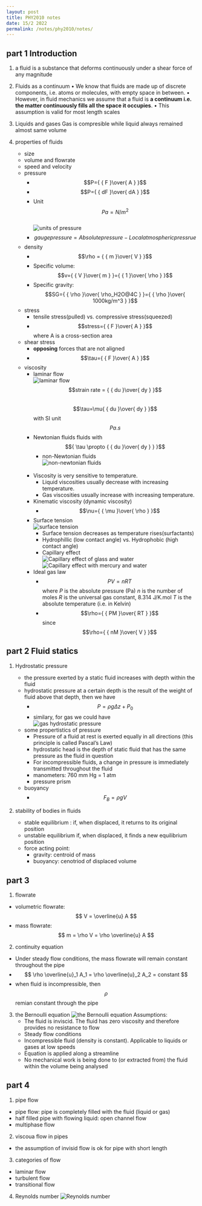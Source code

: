 ```yaml
---
layout: post
title: PHY2010 notes
date: 15/2 2022
permalink: /notes/phy2010/notes/
---
```


## part 1 Introduction

1. a fluid is a substance that deforms continuously under a shear force of any magnitude

2. Fluids as a continuum
    • We know that fluids are made up of discrete components, i.e. atoms
    or molecules, with empty space in between.
    • However, in fluid mechanics we assume that a fluid is **a continuum i.e. the matter continuously fills all the space it occupies**.
    • This assumption is valid for most length scales

3. Liquids and gases
   Gas is compresible while liquid always remained almost same volume

4. properties of fluids
    - size
    - volume and flowrate
    - speed and velocity
    - pressure
      - $$P={ { F }\over{ A } }$$
      - $$P={ { dF }\over{ dA } }$$
      - Unit $$Pa=N/m^2$$
        <br>
      ![units of pressure](Assets/imgs/cha1_1.png)
      - $$gauge pressure = Absolute pressure - Local atmospheric pressrue$$
    - density
      - $$\rho = { { m }\over{ V } }$$
      - Specific volume: $$v={ { V }\over{ m } }={ { 1 }\over{ \rho } }$$
      - Specific gravity: $$SG={ { \rho }\over{ \rho_H2O@4C } }={ { \rho }\over{ 1000kg/m^3 } }$$
    - stress
      - tensile stress(pulled) vs. compressive stress(squeezed)
      - $$stress={ { F }\over{ A } }$$ where A is a cross-section area
    - shear stress
      - **opposing** forces that are not aligned
      - $$\tau={ { F }\over{ A } }$$
    - viscosity
      - laminar flow<br>
        ![laminar flow](Assets/imgs/cha1_2.png)
        <br>
        $$strain rate = { { du }\over{ dy } }$$
        <br>
        $$\tau=\mu{ { du }\over{ dy } }$$ with SI unit $$Pa.s$$
      - Newtonian fluids
        fluids with $${ \tau \propto { { du }\over{ dy } } }$$
        - non-Newtonian fluids<br>
         ![non-newtonian fluids](Assets/imgs/cha1_3.png)
         <br>
      - Viscosity is very sensitive to temperature.
         - Liquid viscosities usually decrease with increasing temperature.
         - Gas viscosities usually increase with increasing temperature.
      - Kinematic viscosity (dynamic viscosity)
        - $$\nu={ { \mu }\over{ \rho } }$$
      - Surface tension<br>
        ![surface tension](Assets/imgs/cha1_4.png)
        - Surface tension decreases as temperature rises(surfactants)
        - Hydrophillic (low contact angle) vs. Hydrophobic (high contact angle)
        - Capillary effect<br>
          ![Capillary effect of glass and water](Assets/imgs/cha1_5.png)
          <br>
          ![Capillary effect with mercury and water](Assets/imgs/cha1_6.png)
      - Ideal gas law
        - $$PV=nRT$$
          where *P* is the absolute pressure (Pa)
          *n* is the number of moles
          *R* is the universal gas constant, 8.314 J/K.mol
          *T* is the absolute temperature (i.e. in Kelvin)
        - $$\rho={ { PM }\over{ RT } }$$ since $$\rho={ { nM }\over{ V } }$$

## part 2 Fluid statics

1. Hydrostatic pressure
    - the pressure exerted by a static fluid increases with depth within the fluid
    - hydrostatic pressure at a certain depth is the result of the weight of fluid above that depth, then we have
      - $${ P=\rho g \Delta z + P_0}$$
      - similary, for gas we could have<br>
        ![gas hydrostatic pressure](Assets/imgs/cha2_1.png)
    - some propertistics of pressure
      - Pressure of a fluid at rest is exerted equally in all directions (this principle is called Pascal’s Law)
      - hydrostatic head is the depth of static fluid that has the same pressure as the fluid in question
      - For incompressible fluids, a change in pressure is immediately transmitted throughout the fluid
      - manometers: 760 mm Hg = 1 atm
      - pressure prism<br>
    - buoyancy
      - $$ F_B = \rho g V $$

2. stability of bodies in fluids
   - stable equilibrium : if, when displaced, it returns to its original position
   - unstable equilibrium if, when displaced, it finds a new equilibrium position
   - force acting point:
     - gravity: centroid of mass
     - buoyancy: cenotriod of displaced volume

## part 3

1. flowrate
  - volumetric flowrate: $$ V = \overline{u} A  $$
  - mass flowrate: $$ m = \rho V = \rho \overline{u} A $$

2. continuity equation
  - Under steady flow conditions, the mass flowrate will remain constant throughout the pipe
  - $$ \rho \overline{u}_1 A_1 = \rho \overline{u}_2 A_2 = constant $$
  - when fluid is incompressible, then $$ \rho $$ remian constant through the pipe

3. the Bernoulli equation
  ![the Bernoulli equation](Assets/imgs/cha3_1.png)
  Assumptions:
   - The fluid is inviscid. The fluid has zero viscosity and therefore provides no resistance to flow
   - Steady flow conditions
   - Incompressible fluid (density is constant). Applicable to liquids or gases at low speeds
   - Equation is applied along a streamline
   - No mechanical work is being done to (or extracted from) the fluid within the volume being analysed

## part 4

1. pipe flow
  - pipe flow: pipe is completely filled with the fluid (liquid or gas)
  - half filled pipe with flowing liquid: open channel flow
  - multiphase flow

2. viscoua flow in pipes
  - the assumption of invisid flow is ok for pipe with short length

3. categories of flow
  - laminar flow
  - turbulent flow 
  - transitional flow

4. Reynolds number
  ![Reynolds number](Assets/imgs/cha4_1.png)
  